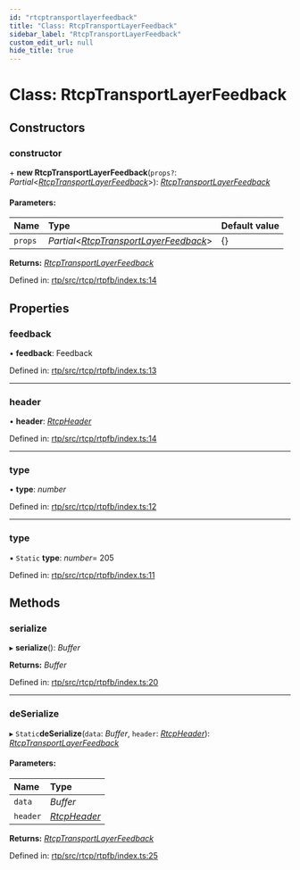 ```yaml
---
id: "rtcptransportlayerfeedback"
title: "Class: RtcpTransportLayerFeedback"
sidebar_label: "RtcpTransportLayerFeedback"
custom_edit_url: null
hide_title: true
---
```


# Class: RtcpTransportLayerFeedback

## Constructors

### constructor

\+ **new RtcpTransportLayerFeedback**(`props?`: *Partial*<[*RtcpTransportLayerFeedback*](rtcptransportlayerfeedback.md)\>): [*RtcpTransportLayerFeedback*](rtcptransportlayerfeedback.md)

#### Parameters:

Name | Type | Default value |
:------ | :------ | :------ |
`props` | *Partial*<[*RtcpTransportLayerFeedback*](rtcptransportlayerfeedback.md)\> | {} |

**Returns:** [*RtcpTransportLayerFeedback*](rtcptransportlayerfeedback.md)

Defined in: [rtp/src/rtcp/rtpfb/index.ts:14](https://github.com/shinyoshiaki/werift-webrtc/blob/915ed10/packages/rtp/src/rtcp/rtpfb/index.ts#L14)

## Properties

### feedback

• **feedback**: Feedback

Defined in: [rtp/src/rtcp/rtpfb/index.ts:13](https://github.com/shinyoshiaki/werift-webrtc/blob/915ed10/packages/rtp/src/rtcp/rtpfb/index.ts#L13)

___

### header

• **header**: [*RtcpHeader*](rtcpheader.md)

Defined in: [rtp/src/rtcp/rtpfb/index.ts:14](https://github.com/shinyoshiaki/werift-webrtc/blob/915ed10/packages/rtp/src/rtcp/rtpfb/index.ts#L14)

___

### type

• **type**: *number*

Defined in: [rtp/src/rtcp/rtpfb/index.ts:12](https://github.com/shinyoshiaki/werift-webrtc/blob/915ed10/packages/rtp/src/rtcp/rtpfb/index.ts#L12)

___

### type

▪ `Static` **type**: *number*= 205

Defined in: [rtp/src/rtcp/rtpfb/index.ts:11](https://github.com/shinyoshiaki/werift-webrtc/blob/915ed10/packages/rtp/src/rtcp/rtpfb/index.ts#L11)

## Methods

### serialize

▸ **serialize**(): *Buffer*

**Returns:** *Buffer*

Defined in: [rtp/src/rtcp/rtpfb/index.ts:20](https://github.com/shinyoshiaki/werift-webrtc/blob/915ed10/packages/rtp/src/rtcp/rtpfb/index.ts#L20)

___

### deSerialize

▸ `Static`**deSerialize**(`data`: *Buffer*, `header`: [*RtcpHeader*](rtcpheader.md)): [*RtcpTransportLayerFeedback*](rtcptransportlayerfeedback.md)

#### Parameters:

Name | Type |
:------ | :------ |
`data` | *Buffer* |
`header` | [*RtcpHeader*](rtcpheader.md) |

**Returns:** [*RtcpTransportLayerFeedback*](rtcptransportlayerfeedback.md)

Defined in: [rtp/src/rtcp/rtpfb/index.ts:25](https://github.com/shinyoshiaki/werift-webrtc/blob/915ed10/packages/rtp/src/rtcp/rtpfb/index.ts#L25)
